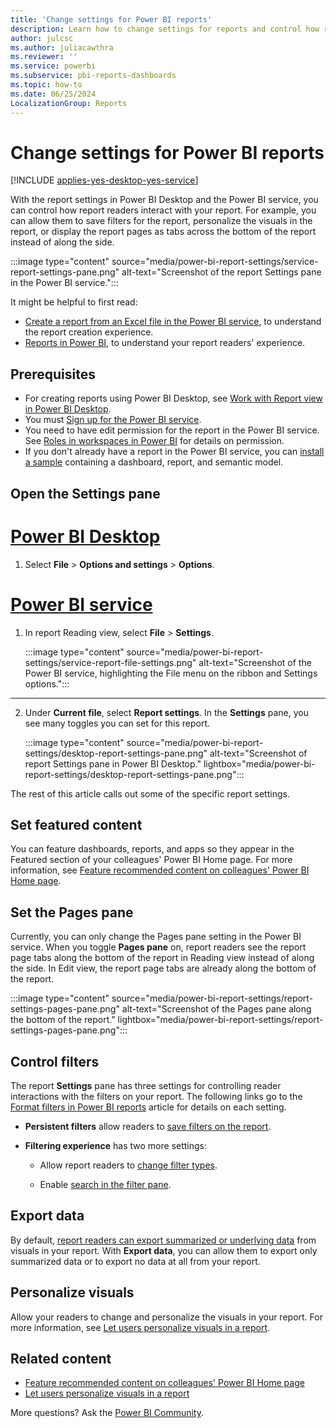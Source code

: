 ```yaml
---
title: 'Change settings for Power BI reports'
description: Learn how to change settings for reports and control how report readers interact with your reports in Power BI Desktop and the Power BI service.
author: julcsc
ms.author: juliacawthra
ms.reviewer: ''
ms.service: powerbi
ms.subservice: pbi-reports-dashboards
ms.topic: how-to
ms.date: 06/25/2024
LocalizationGroup: Reports
---
```

# Change settings for Power BI reports

[!INCLUDE [applies-yes-desktop-yes-service](../includes/applies-yes-desktop-yes-service.md)]

With the report settings in Power BI Desktop and the Power BI service, you can control how report readers interact with your report. For example, you can allow them to save filters for the report, personalize the visuals in the report, or display the report pages as tabs across the bottom of the report instead of along the side.

:::image type="content" source="media/power-bi-report-settings/service-report-settings-pane.png" alt-text="Screenshot of the report Settings pane in the Power BI service.":::

It might be helpful to first read:

- [Create a report from an Excel file in the Power BI service](service-report-create-new.md), to understand the report creation experience.
- [Reports in Power BI](../consumer/end-user-reports.md), to understand your report readers' experience.

## Prerequisites

- For creating reports using Power BI Desktop, see [Work with Report view in Power BI Desktop](desktop-report-view.md).
- You must [Sign up for the Power BI service](../fundamentals/service-self-service-signup-for-power-bi.md).
- You need to have edit permission for the report in the Power BI service. See [Roles in workspaces in Power BI](../collaborate-share/service-roles-new-workspaces.md) for details on permission.
- If you don't already have a report in the Power BI service, you can [install a sample](sample-datasets.md#install-built-in-samples) containing a dashboard, report, and semantic model.

## Open the Settings pane

# [Power BI Desktop](#tab/powerbi-desktop)

1. Select **File** > **Options and settings** > **Options**.

# [Power BI service](#tab/powerbi-service)

1. In report Reading view, select **File** > **Settings**.

    :::image type="content" source="media/power-bi-report-settings/service-report-file-settings.png" alt-text="Screenshot of the Power BI service, highlighting the File menu on the ribbon and Settings options.":::

---
2. Under **Current file**, select **Report settings**. In the **Settings** pane, you see many toggles you can set for this report.

    :::image type="content" source="media/power-bi-report-settings/desktop-report-settings-pane.png" alt-text="Screenshot of report Settings pane in Power BI Desktop." lightbox="media/power-bi-report-settings/desktop-report-settings-pane.png":::

The rest of this article calls out some of the specific report settings.

## Set featured content

You can feature dashboards, reports, and apps so they appear in the Featured section of your colleagues' Power BI Home page. For more information, see [Feature recommended content on colleagues' Power BI Home page](../collaborate-share/service-featured-content.md).

## Set the Pages pane

Currently, you can only change the Pages pane setting in the Power BI service. When you toggle **Pages pane** on, report readers see the report page tabs along the bottom of the report in Reading view instead of along the side. In Edit view, the report page tabs are already along the bottom of the report.

:::image type="content" source="media/power-bi-report-settings/report-settings-pages-pane.png" alt-text="Screenshot of the Pages pane along the bottom of the report." lightbox="media/power-bi-report-settings/report-settings-pages-pane.png":::

## Control filters

The report **Settings** pane has three settings for controlling reader interactions with the filters on your report. The following links go to the [Format filters in Power BI reports](power-bi-report-filter.md) article for details on each setting.

- **Persistent filters** allow readers to [save filters on the report](power-bi-report-filter.md#allow-saving-filters).

- **Filtering experience** has two more settings:

  - Allow report readers to [change filter types](power-bi-report-filter.md#restrict-changes-to-filter-type).

  - Enable [search in the filter pane](power-bi-report-filter.md#filters-pane-search).

## Export data

By default, [report readers can export summarized or underlying data](/power-bi/visuals/power-bi-visualization-export-data) from visuals in your report. With **Export data**, you can allow them to export only summarized data or to export no data at all from your report.

## Personalize visuals

Allow your readers to change and personalize the visuals in your report. For more information, see [Let users personalize visuals in a report](power-bi-personalize-visuals.md).

## Related content

- [Feature recommended content on colleagues' Power BI Home page](../collaborate-share/service-featured-content.md)
- [Let users personalize visuals in a report](power-bi-personalize-visuals.md)

More questions? Ask the [Power BI Community](https://community.powerbi.com/).
